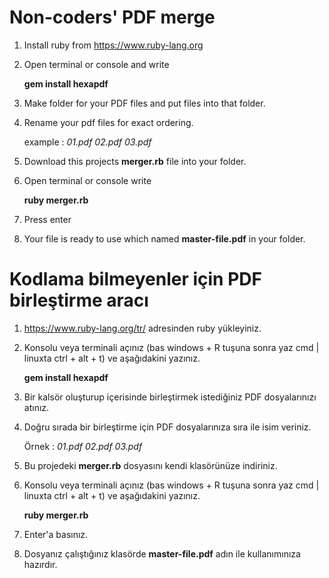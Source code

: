 # Non-coders' PDF merge
1. Install ruby from  https://www.ruby-lang.org
2. Open terminal or console and write 

	__gem install hexapdf__
3. Make folder for your PDF files and put files into that folder.
4. Rename your pdf files for exact ordering.

   example : *01.pdf 02.pdf 03.pdf*
5. Download this projects __merger.rb__ file into your folder.
6. Open terminal or console write

	__ruby merger.rb__
7. Press enter
8. Your file is ready to use which named __master-file.pdf__ in your folder.


# Kodlama bilmeyenler için PDF birleştirme aracı
1. https://www.ruby-lang.org/tr/ adresinden ruby yükleyiniz.
2. Konsolu veya terminali açınız (bas windows + R tuşuna sonra yaz cmd | linuxta ctrl + alt + t) ve aşağıdakini yazınız.

	__gem install hexapdf__
3. Bir kalsör oluşturup içerisinde birleştirmek istediğiniz PDF dosyalarınızı atınız.
4. Doğru sırada bir birleştirme için PDF dosyalarınıza sıra ile isim veriniz.

   Örnek : *01.pdf 02.pdf 03.pdf*
5. Bu projedeki __merger.rb__ dosyasını kendi klasörünüze indiriniz.
6. Konsolu veya terminali açınız (bas windows + R tuşuna sonra yaz cmd | linuxta ctrl + alt + t) ve aşağıdakini yazınız.

	__ruby merger.rb__
7. Enter'a basınız.
8. Dosyanız çalıştığınız klasörde __master-file.pdf__ adın ile kullanımınıza hazırdır.
